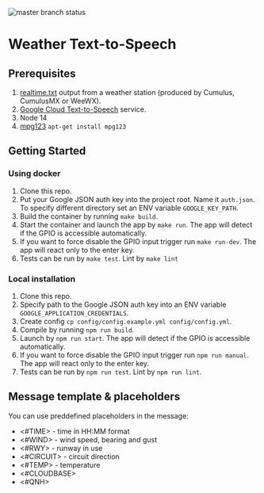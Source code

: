 ![master branch status](https://github.com/andrejsoucek/weather-tts/workflows/tests%20&%20lint/badge.svg?branch=master)
# Weather Text-to-Speech
## Prerequisites
1. [realtime.txt](https://cumuluswiki.org/a/Realtime.txt) output from a weather station (produced by Cumulus, CumulusMX or WeeWX).
1. [Google Cloud Text-to-Speech](https://cloud.google.com/text-to-speech) service.
1. Node 14
1. [mpg123](https://www.mpg123.de/) `apt-get install mpg123`

## Getting Started
### Using docker
1. Clone this repo.
1. Put your Google JSON auth key into the project root. Name it `auth.json`. To specify different directory set an ENV variable `GOOGLE_KEY_PATH`.
1. Build the container by running `make build`.
1. Start the container and launch the app by `make run`. The app will detect if the GPIO is accessible automatically.
1. If you want to force disable the GPIO input trigger run `make run-dev`. The app will react only to the enter key.
1. Tests can be run by `make test`. Lint by `make lint`
### Local installation
1. Clone this repo.
1. Specify path to the Google JSON auth key into an ENV variable `GOOGLE_APPLICATION_CREDENTIALS`.
1. Create config `cp config/config.example.yml config/config.yml`.
1. Compile by running `npm run build`.
1. Launch by `npm run start`. The app will detect if the GPIO is accessible automatically.
1. If you want to force disable the GPIO input trigger run `npm run manual`. The app will react only to the enter key.
1. Tests can be run by `npm run test`. Lint by `npm run lint`.

## Message template & placeholders
You can use preddefined placeholders in the message:
- <#TIME> - time in HH:MM format
- <#WIND> - wind speed, bearing and gust
- <#RWY> - runway in use
- <#CIRCUIT> - circuit direction
- <#TEMP> - temperature
- <#CLOUDBASE>
- <#QNH>
